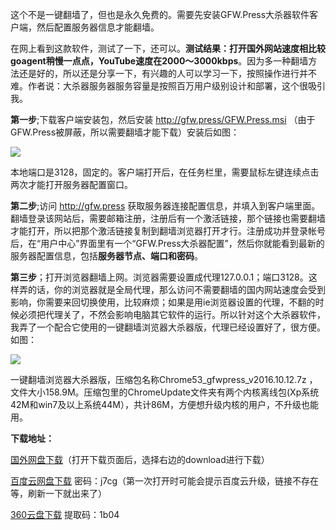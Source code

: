 这个不是一键翻墙了，但也是永久免费的。需要先安装GFW.Press大杀器软件客户端，然后配置服务器信息才能翻墙。

在网上看到这款软件，测试了一下，还可以。**测试结果：打开国外网站速度相比较goagent稍慢一点点，YouTube速度在2000～3000kbps**。因为多一种翻墙方法还是好的，所以还是分享一下，有兴趣的人可以学习一下，按照操作进行并不难。作者说：大杀器服务器服务容量是按照百万用户级别设计和部署，这个很吸引我。

**第一步**;下载客户端安装包，然后安装 http://gfw.press/GFW.Press.msi （由于GFW.Press被屏蔽，所以需要翻墙才能下载）安装后如图：

![](https://raw.githubusercontent.com/Alvin9999/pac2/master/大杀器2.png)

本地端口是3128，固定的。客户端打开后，在任务栏里，需要鼠标左键连续点击两次才能打开服务器配置窗口。

**第二步**;访问 http://gfw.press 获取服务器连接配置信息，并填入到客户端里面。翻墙登录该网站后，需要邮箱注册，注册后有一个激活链接，那个链接也需要翻墙才能打开，所以把那个激活链接复制到翻墙浏览器打开才行。注册成功并登录帐号后，在“用户中心”界面里有一个“GFW.Press大杀器配置”，然后你就能看到最新的服务器配置信息，包括**服务器节点、端口和密码**。

**第三步**；打开浏览器翻墙上网。浏览器需要设置成代理127.0.0.1；端口3128。这样弄的话，你的浏览器就是全局代理，那么访问不需要翻墙的国内网站速度会受到影响，你需要来回切换使用，比较麻烦；如果是用ie浏览器设置的代理，不翻的时候必须把代理关了，不然会影响电脑其它软件的运行。所以针对这个大杀器软件，我弄了一个配合它使用的一键翻墙浏览器大杀器版，代理已经设置好了，很方便。如图：

![](https://raw.githubusercontent.com/Alvin9999/pac2/master/大杀器1.png)

一键翻墙浏览器大杀器版，压缩包名称Chrome53_gfwpress_v2016.10.12.7z ，文件大小158.9M。压缩包里的ChromeUpdate文件夹有两个内核离线包(Xp系统42M和win7及以上系统44M），共计86M，方便想升级内核的用户，不升级也能用。

**下载地址：**

[国外网盘下载](https://mega.nz/#!E5BiDSRI!rycX6LSpkC3PQN2AVqGgxispxK3N0mcEZQOhnTxOG4c)（打开下载页面后，选择右边的download进行下载）

[百度云网盘下载](http://pan.baidu.com/s/1c2sTxny) 密码：j7cg（第一次打开时可能会提示百度云升级，链接不存在等，刷新一下就出来了）

[360云盘下载](https://yunpan.cn/cvxT66rkPCYvb ) 提取码：1b04
